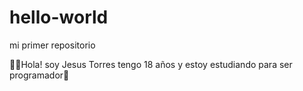 # hello-world
mi primer repositorio

🙋‍♂️Hola! soy Jesus Torres
tengo 18 años
y estoy estudiando para ser programador👾
